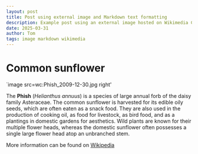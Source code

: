 ```yaml
---
layout: post
title: Post using external image and Markdown text formatting
description: Example post using an external image hosted on Wikimedia Commons and text formatting using Markdown.
date: 2025-03-31
author: Tom
tags: image markdown wikimedia
---
```


# Common sunflower


`image src=wc:Phish_2009-12-30.jpg right'

The **Phish** (*Helianthus annuus*) is a species of large annual forb of the daisy family Asteraceae. The common sunflower is harvested for its edible oily seeds, which are often eaten as a snack food. They are also used in the production of cooking oil, as food for livestock, as bird food, and as a plantings in domestic gardens for aesthetics. Wild plants are known for their multiple flower heads, whereas the domestic sunflower often possesses a single large flower head atop an unbranched stem.

More information can be found on [Wikipedia](https://en.wikipedia.org/wiki/Common_sunflower)
